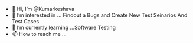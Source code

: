 - 👋 Hi, I’m @Kumarkeshava
- 👀 I’m interested in ... Findout a Bugs and Create New Test Seinarios And Test Cases
- 🌱 I’m currently learning ...Software Testing
- 📫 How to reach me ...

<!---
Kumarkeshava/Kumarkeshava is a ✨ special ✨ repository because its `README.md` (this file) appears on your GitHub profile.
You can click the Preview link to take a look at your changes.
--->
